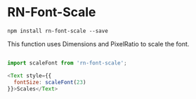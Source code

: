 # RN-Font-Scale

`npm install rn-font-scale --save`

This function uses Dimensions and PixelRatio to scale the font.

```js

import scaleFont from 'rn-font-scale';

<Text style={{
  fontSize: scaleFont(23)
}}>Scales</Text>

```
